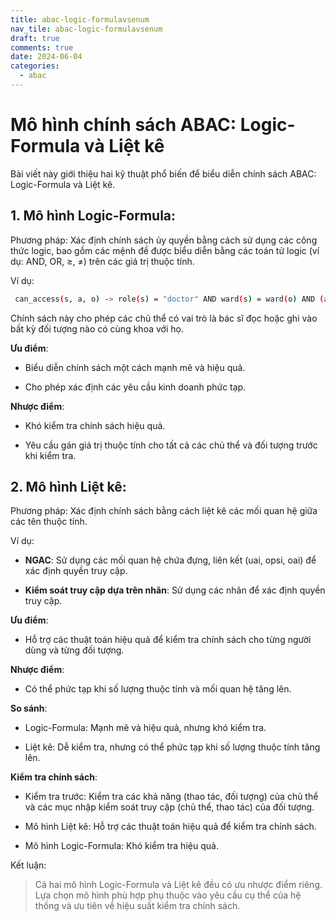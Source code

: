 ```yaml
---
title: abac-logic-formulavsenum
nav_tile: abac-logic-formulavsenum
draft: true 
comments: true
date: 2024-06-04
categories:
  - abac
---
```

# Mô hình chính sách ABAC: Logic-Formula và Liệt kê
Bài viết này giới thiệu hai kỹ thuật phổ biến để biểu diễn chính sách ABAC: Logic-Formula và Liệt kê.

## 1. Mô hình Logic-Formula:

Phương pháp: Xác định chính sách ủy quyền bằng cách sử dụng các công thức logic, bao gồm các mệnh đề được biểu diễn bằng các toán tử logic (ví dụ: AND, OR, ≥, ≠) trên 
các giá trị thuộc tính.

Ví dụ:

```sh
 can_access(s, a, o) -> role(s) = "doctor" AND ward(s) = ward(o) AND (a = read OR a = write)
```
Chính sách này cho phép các chủ thể có vai trò là bác sĩ đọc hoặc ghi vào bất kỳ đối tượng nào có cùng khoa với họ.

**Ưu điểm**:

- Biểu diễn chính sách một cách mạnh mẽ và hiệu quả.

- Cho phép xác định các yêu cầu kinh doanh phức tạp.

**Nhược điểm**:

- Khó kiểm tra chính sách hiệu quả.

- Yêu cầu gán giá trị thuộc tính cho tất cả các chủ thể và đối tượng trước khi kiểm tra.

## 2. Mô hình Liệt kê:

Phương pháp: Xác định chính sách bằng cách liệt kê các mối quan hệ giữa các tên thuộc tính.

Ví dụ:

- **NGAC**: Sử dụng các mối quan hệ chứa đựng, liên kết (uai, opsi, oai) để xác định quyền truy cập.

- **Kiểm soát truy cập dựa trên nhãn**: Sử dụng các nhãn để xác định quyền truy cập.

**Ưu điểm**:

- Hỗ trợ các thuật toán hiệu quả để kiểm tra chính sách cho từng người dùng và từng đối tượng.

**Nhược điểm**:

- Có thể phức tạp khi số lượng thuộc tính và mối quan hệ tăng lên.

**So sánh**:

- Logic-Formula: Mạnh mẽ và hiệu quả, nhưng khó kiểm tra.

- Liệt kê: Dễ kiểm tra, nhưng có thể phức tạp khi số lượng thuộc tính tăng lên.

**Kiểm tra chính sách**:

- Kiểm tra trước: Kiểm tra các khả năng (thao tác, đối tượng) của chủ thể và các mục nhập kiểm soát truy cập (chủ thể, thao tác) của đối tượng.

- Mô hình Liệt kê: Hỗ trợ các thuật toán hiệu quả để kiểm tra chính sách.

- Mô hình Logic-Formula: Khó kiểm tra hiệu quả.

Kết luận:

> Cả hai mô hình Logic-Formula và Liệt kê đều có ưu nhược điểm riêng. Lựa chọn mô hình phù hợp phụ thuộc vào yêu cầu cụ thể của hệ thống và ưu tiên về hiệu suất kiểm tra chính sách.